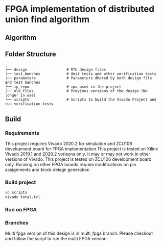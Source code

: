 # FPGA implementation of distributed union find algorithm

## Algorithm

## Folder Structure

    .
    ├── design                  # RTL design files
    ├── test_benches            # Unit tests and other verification tests
    ├── parameters              # Parameters dhared by both design file and test benches
    ├── ip_repo                 # ips used in the project
    ├── old_files               # Previous versions of the design (No longer in use)
    └── scripts                 # Scripts to build the Vivado Project and run verification tests
    
## Build

### Requirements

This project requires Vivado 2020.2 for simulation and ZCU106 development board for FPGA implementation
This project is tested on Xilinx Vivado 2019.1 and 2020.2 verisons only.
It may or may not work in other versions of Vivado.
This project is tested on ZCU106 development board only.
Running on other FPGA boards require modifications on pin assignments and block deisgn generation.

### Build project

```sh
cd scripts
vivado total.tcl
```

### Run on FPGA

### Branches

Multi fpga version of this design is in multi_fpga branch. Please checkout and follow the script to run the multi FPGA version.
